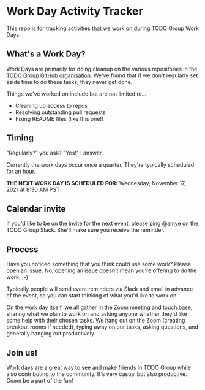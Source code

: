# Work Day Activity Tracker

This repo is for tracking activities that we work on during TODO Group Work Days.

## What's a Work Day?

Work Days are primarily for doing cleanup on the various repositories in the [TODO Group GitHub organisation](https://github.com/todogroup). We've found that if we don't regularly set aside time to do these tasks, they never get done.

Things we've worked on include but are not limited to…

* Cleaning up access to repos
* Resolving outstanding pull requests
* Fixing README files (like this one!)

## Timing

"Regularly?" you ask? "Yes!" I answer. 

Currently the work days occur once a quarter. They're typically scheduled for an hour.

**THE NEXT WORK DAY IS SCHEDULED FOR:** Wednesday, November 17, 2021 at 8:30 AM PST

## Calendar invite

If you'd like to be on the invite for the next event, please ping @amye on the TODO Group Slack. She'll make sure you receive the reminder.

## Process

Have you noticed something that you think could use some work? Please [open an issue](https://github.com/todogroup/work-day-activities/issues/new/choose). No, opening an issue doesn't mean you're offering to do the work. ;-)

Typically people will send event reminders via Slack and email in advance of the event, so you can start thinking of what you'd like to work on.

On the work day itself, we all gather in the Zoom meeting and touch base, sharing what we plan to work on and asking anyone whether they'd like some help with their chosen tasks. We hang out on the Zoom (creating breakout rooms if needed), typing away on our tasks, asking questions, and generally hanging out productively.

## Join us!

Work days are a great way to see and make friends in TODO Group while also contributing to the community. It's very casual but also productive. Come be a part of the fun!
